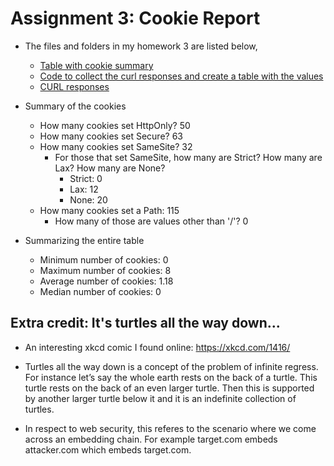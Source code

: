 # Assignment 3: Cookie Report


* The files and folders in my homework 3 are listed below,
  * [Table with cookie summary](table.tsv)
  * [Code to collect the curl responses and create a table with the values](cookie.py)
  * [CURL responses](output)
  
  
  
* Summary of the cookies
  * How many cookies set HttpOnly?  50
  * How many cookies set Secure?  63
  * How many cookies set SameSite?  32
    * For those that set SameSite, how many are Strict? How many are Lax? How many are None?
	   * Strict:  0
	   * Lax:  12
	   * None:  20
  * How many cookies set a Path:  115
    * How many of those are values other than '/'?  0



* Summarizing the entire table
  * Minimum number of cookies:  0
  * Maximum number of cookies:  8
  * Average number of cookies:  1.18
  * Median number of cookies:  0
  

## Extra credit: It's turtles all the way down...

* An interesting xkcd comic I found online: https://xkcd.com/1416/

* Turtles all the way down is a concept of the problem of infinite regress. For instance let’s say the whole earth rests on the back of a turtle. This turtle rests on the back of an even larger turtle. Then this is supported by another larger turtle below it and it is an indefinite collection of turtles.

* In respect to web security, this referes to the scenario where we come across an embedding chain. For example target.com embeds attacker.com which embeds target.com. 

